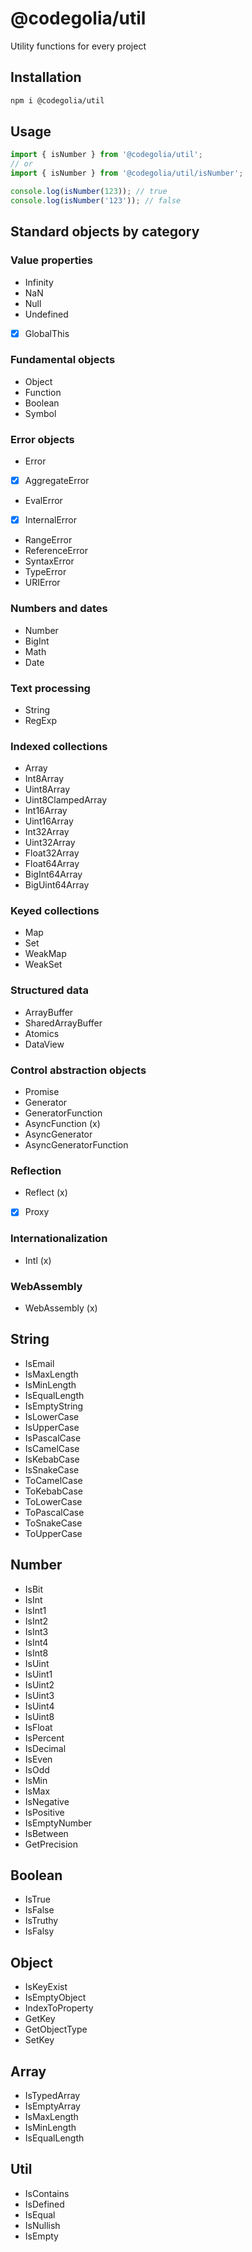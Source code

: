# @codegolia/util

Utility functions for every project

## Installation

```bash
npm i @codegolia/util
```

## Usage

```typescript
import { isNumber } from '@codegolia/util';
// or
import { isNumber } from '@codegolia/util/isNumber';

console.log(isNumber(123)); // true
console.log(isNumber('123')); // false
```

## Standard objects by category

### Value properties

- Infinity
- NaN
- Null
- Undefined
- [x] GlobalThis

### Fundamental objects

- Object
- Function
- Boolean
- Symbol

### Error objects

- Error
- [x] AggregateError
- EvalError
- [x] InternalError
- RangeError
- ReferenceError
- SyntaxError
- TypeError
- URIError

### Numbers and dates

- Number
- BigInt
- Math
- Date

### Text processing

- String
- RegExp

### Indexed collections

- Array
- Int8Array
- Uint8Array
- Uint8ClampedArray
- Int16Array
- Uint16Array
- Int32Array
- Uint32Array
- Float32Array
- Float64Array
- BigInt64Array
- BigUint64Array

### Keyed collections

- Map
- Set
- WeakMap
- WeakSet

### Structured data

- ArrayBuffer
- SharedArrayBuffer
- Atomics
- DataView

### Control abstraction objects

- Promise
- Generator
- GeneratorFunction
- AsyncFunction (x)
- AsyncGenerator
- AsyncGeneratorFunction

### Reflection

- Reflect (x)
- [x] Proxy

### Internationalization

- Intl (x)

### WebAssembly

- WebAssembly (x)

## String

- IsEmail
- IsMaxLength
- IsMinLength
- IsEqualLength
- IsEmptyString
- IsLowerCase
- IsUpperCase
- IsPascalCase
- IsCamelCase
- IsKebabCase
- IsSnakeCase
- ToCamelCase
- ToKebabCase
- ToLowerCase
- ToPascalCase
- ToSnakeCase
- ToUpperCase

## Number

- IsBit
- IsInt
- IsInt1
- IsInt2
- IsInt3
- IsInt4
- IsInt8
- IsUint
- IsUint1
- IsUint2
- IsUint3
- IsUint4
- IsUint8
- IsFloat
- IsPercent
- IsDecimal
- IsEven
- IsOdd
- IsMin
- IsMax
- IsNegative
- IsPositive
- IsEmptyNumber
- IsBetween
- GetPrecision

## Boolean

- IsTrue
- IsFalse
- IsTruthy
- IsFalsy

## Object

- IsKeyExist
- IsEmptyObject
- IndexToProperty
- GetKey
- GetObjectType
- SetKey

## Array

- IsTypedArray
- IsEmptyArray
- IsMaxLength
- IsMinLength
- IsEqualLength

## Util

- IsContains
- IsDefined
- IsEqual
- IsNullish
- IsEmpty
